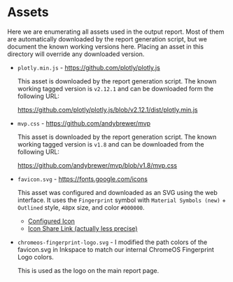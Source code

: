 # Assets

Here we are enumerating all assets used in the output report. Most of them are
automatically downloaded by the report generation script, but we document the
known working versions here. Placing an asset in this directory will override
any downloaded version.

*   `plotly.min.js` - https://github.com/plotly/plotly.js

    This asset is downloaded by the report generation script. The known working
    tagged version is `v2.12.1` and can be downloaded form the following URL:

    https://github.com/plotly/plotly.js/blob/v2.12.1/dist/plotly.min.js

*   `mvp.css` - https://github.com/andybrewer/mvp

    This asset is downloaded by the report generation script. The known working
    tagged version is `v1.8` and can be downloaded from the following URL:

    https://github.com/andybrewer/mvp/blob/v1.8/mvp.css

*   `favicon.svg` - https://fonts.google.com/icons

    This asset was configured and downloaded as an SVG using the web interface.
    It uses the `Fingerprint` symbol with `Material Symbols (new)` + `Outlined`
    style, `48`px size, and color `#000000`.

    -   [Configured Icon](https://fonts.google.com/icons?selected=Material+Symbols+Outlined:fingerprint:FILL@0;wght@400;GRAD@0;opsz@48&icon.size=48&icon.color=%23000000)
    -   [Icon Share Link (actually less precise)](https://fonts.google.com/icons?selected=Material%20Symbols%20Outlined%3Afingerprint%3AFILL%400%3Bwght%40400%3BGRAD%400%3Bopsz%4048)

*   `chromeos-fingerprint-logo.svg` - I modified the path colors of the
    favicon.svg in Inkspace to match our internal ChromeOS Fingerprint Logo
    colors.

    This is used as the logo on the main report page.

